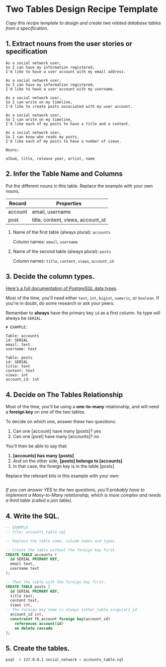 # Two Tables Design Recipe Template

_Copy this recipe template to design and create two related database tables from a specification._

## 1. Extract nouns from the user stories or specification

```
As a social network user,
So I can have my information registered,
I'd like to have a user account with my email address.

As a social network user,
So I can have my information registered,
I'd like to have a user account with my username.

As a social network user,
So I can write on my timeline,
I'd like to create posts associated with my user account.

As a social network user,
So I can write on my timeline,
I'd like each of my posts to have a title and a content.

As a social network user,
So I can know who reads my posts,
I'd like each of my posts to have a number of views.
```

```
Nouns:

album, title, release year, artist, name
```

## 2. Infer the Table Name and Columns

Put the different nouns in this table. Replace the example with your own nouns.

| Record                | Properties          |
| --------------------- | ------------------  |
| account               | email, username
| post                  | title, content, views, account_id

1. Name of the first table (always plural): `accounts`

    Column names: `email`, `username`

2. Name of the second table (always plural): `posts`

    Column names: `title`, `content`, `views`, `account_id`

## 3. Decide the column types.

[Here's a full documentation of PostgreSQL data types](https://www.postgresql.org/docs/current/datatype.html).

Most of the time, you'll need either `text`, `int`, `bigint`, `numeric`, or `boolean`. If you're in doubt, do some research or ask your peers.

Remember to **always** have the primary key `id` as a first column. Its type will always be `SERIAL`.

```
# EXAMPLE:

Table: accounts
id: SERIAL
email: text
username: text

Table: posts
id: SERIAL
title: text
content: text
views: int
account_id: int
```

## 4. Decide on The Tables Relationship

Most of the time, you'll be using a **one-to-many** relationship, and will need a **foreign key** on one of the two tables.

To decide on which one, answer these two questions:

1. Can one [account] have many [posts]? yes
2. Can one [post] have many [accounts]? no

You'll then be able to say that:

1. **[accounts] has many [posts]**
2. And on the other side, **[posts] belongs to [accounts]**
3. In that case, the foreign key is in the table [posts]

Replace the relevant bits in this example with your own:

```

```

*If you can answer YES to the two questions, you'll probably have to implement a Many-to-Many relationship, which is more complex and needs a third table (called a join table).*

## 4. Write the SQL.

```sql
-- EXAMPLE
-- file: accounts_table.sql

-- Replace the table name, columm names and types.

-- Create the table without the foreign key first.
CREATE TABLE accounts (
  id SERIAL PRIMARY KEY,
  email text,
  username text
);

-- Then the table with the foreign key first.
CREATE TABLE posts (
  id SERIAL PRIMARY KEY,
  title text,
  content text,
  views int,
-- The foreign key name is always {other_table_singular}_id
  account_id int,
  constraint fk_account foreign key(account_id)
    references account(id)
    on delete cascade
);

```

## 5. Create the tables.

```bash
psql -h 127.0.0.1 social_network < accounts_table.sql
```
